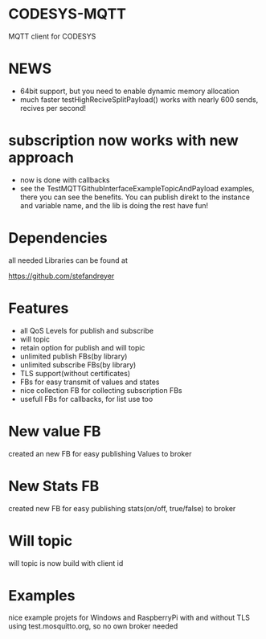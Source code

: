 # CODESYS-MQTT
MQTT client for CODESYS

# NEWS
- 64bit support, but you need to enable dynamic memory allocation
- much faster testHighReciveSplitPayload() works with nearly 600 sends, recives per second!

# subscription now works with new approach

- now is done with callbacks
- see the TestMQTTGithubInterfaceExampleTopicAndPayload examples, there you can see the benefits.
You can publish direkt to the instance and variable name, and the lib is doing the rest
have fun!

# Dependencies

all needed Libraries can be found at
  
  https://github.com/stefandreyer

# Features
- all QoS Levels for publish and subscribe
- will topic
- retain option for publish and will topic
- unlimited publish FBs(by library)
- unlimited subscribe FBs(by library)
- TLS support(without certificates)
- FBs for easy transmit of values and states
- nice collection FB for collecting subscription FBs
- usefull FBs for callbacks, for list use too

# New value FB

created an new FB for easy publishing Values to broker

# New Stats FB

created new FB for easy publishing stats(on/off, true/false) to broker

# Will topic

will topic is now build with client id

# Examples

nice example projets for Windows and RaspberryPi with and without TLS using test.mosquitto.org, so no own broker needed


